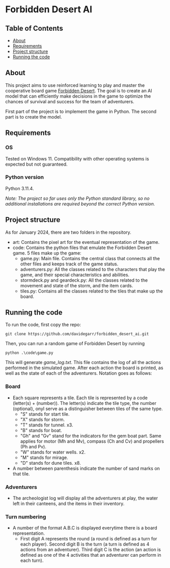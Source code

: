 # Forbidden Desert AI

## Table of Contents
- [About](#about)
- [Requirements](#requirements)
- [Project structure](#project-structure)
- [Running the code](#running-the-code)

## About
This project aims to use reinforced learning to play and master the cooperative board game [Forbidden Desert](https://en.wikipedia.org/wiki/Forbidden_Desert). The goal is to create an AI model that can efficiently make decisions in the game to optimize the chances of survival and success for the team of adventurers.

First part of the project is to implement the game in Python. The second part is to create the model.

## Requirements
### OS
Tested on Windows 11. Compatibility with other operating systems is expected but not guaranteed.

### Python version
Python 3.11.4.

_Note: The project so far uses only the Python standard library, so no additional installations are required beyond the correct Python version._

## Project structure
As for January 2024, there are two folders in the repository.
- art: Contains the pixel art for the eventual representation of the game.
- code: Contains the python files that emulate the Forbidden Desert game. 5 files make up the game:
    - game.py: Main file. Contains the central class that connects all the other files and keeps track of the game status.
    - adventurers.py: All the classes related to the characters that play the game, and their special characteristics and abilities.
    - stormdeck.py and geardeck.py: All the classes related to the movement and state of the storm, and the item cards.
    - tiles.py: Contains all the classes related to the tiles that make up the board.

## Running the code
To run the code, first copy the repo:
```
git clone https://github.com/davidegarr/forbidden_desert_ai.git
```
Then, you can run a random game of Forbidden Desert by running
```
python .\code\game.py
```
This will generate *game_log.txt*. This file contains the log of all the actions performed in the simulated game. After each action the board is printed, as well as the state of each of the adventurers. Notation goes as follows:

### Board
- Each square represents a tile. Each tile is represented by a code (letter(s) + (number)). The letter(s) indicate the tile type, the number (optional), onyl serve as a distinguisher between tiles of the same type. 
    - "S" stands for start tile.
    - "X" stands for storm.
    - "T" stands for tunnel. x3.
    - "B" stands for boat.
    - "Gh" and "Gv" stand for the indicators for the gem boat part. Same applies for motor (Mh and Mv), compass (Ch and Cv) and propellers (Ph and Pv).
    - "W" stands for water wells. x2.
    - "M" stands for mirage.
    - "D" stands for dune tiles. x8.
- A number between parenthesis indicate the number of sand marks on that tile.

### Adventurers
- The archeologist log will display all the adventurers at play, the water left in their canteens, and the items in their inventory.

### Turn numbering
- A number of the format A.B.C is displayed everytime there is a board representation.
    - First digit A represents the round (a round is defined as a turn for each player). Second digit B is the turn (a turn is defined as 4 actions from an adventurer). Third digit C is the action (an action is defined as one of the 4 activities that an adventurer can perform in each turn).